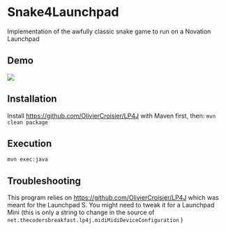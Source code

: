 # Snake4Launchpad 
Implementation of the awfully classic snake game to run on a Novation Launchpad

## Demo
![](https://github.com/orichalque/launchpad-snake/blob/gif/snake.gif?raw=true)

## Installation
Install https://github.com/OlivierCroisier/LP4J with Maven first, then:
`mvn clean package`

## Execution
`mvn exec:java`

## Troubleshooting
This program relies on https://github.com/OlivierCroisier/LP4J which was meant for the Launchpad S.
You might need to tweak it for a Launchpad Mini (this is only a string to change in the source of `net.thecodersbreakfast.lp4j.midiMidiDeviceConfiguration` )

